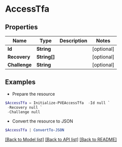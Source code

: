 # AccessTfa
## Properties

Name | Type | Description | Notes
------------ | ------------- | ------------- | -------------
**Id** | **String** |  | [optional] 
**Recovery** | **String[]** |  | [optional] 
**Challenge** | **String** |  | [optional] 

## Examples

- Prepare the resource
```powershell
$AccessTfa = Initialize-PVEAccessTfa  -Id null `
 -Recovery null `
 -Challenge null
```

- Convert the resource to JSON
```powershell
$AccessTfa | ConvertTo-JSON
```

[[Back to Model list]](../README.md#documentation-for-models) [[Back to API list]](../README.md#documentation-for-api-endpoints) [[Back to README]](../README.md)

